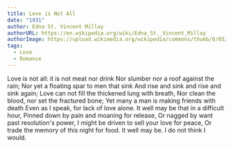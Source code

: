 ```yaml
---
title: Love is Not All
date: "1931"
author: Edna St. Vincent Millay
authorURL: https://en.wikipedia.org/wiki/Edna_St._Vincent_Millay
authorImage: https://upload.wikimedia.org/wikipedia/commons/thumb/0/05/Edna_St._Vincent_Millay_1933_by_Carl_van_Vechten_Retouched.jpg/330px-Edna_St._Vincent_Millay_1933_by_Carl_van_Vechten_Retouched.jpg
tags:
  - Love
  - Romance
---
```


Love is not all: it is not meat nor drink
Nor slumber nor a roof against the rain;
Nor yet a floating spar to men that sink
And rise and sink and rise and sink again;
Love can not fill the thickened lung with breath,
Nor clean the blood, nor set the fractured bone;
Yet many a man is making friends with death
Even as I speak, for lack of love alone.
It well may be that in a difficult hour,
Pinned down by pain and moaning for release,
Or nagged by want past resolution's power,
I might be driven to sell your love for peace,
Or trade the memory of this night for food.
It well may be. I do not think I would.
